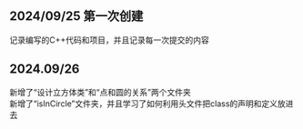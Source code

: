## 2024/09/25 第一次创建
记录编写的C++代码和项目，并且记录每一次提交的内容

## 2024.09/26
新增了“设计立方体类”和“点和圆的关系”两个文件夹<br>
新增了“isInCircle”文件夹，并且学习了如何利用头文件把class的声明和定义放进去